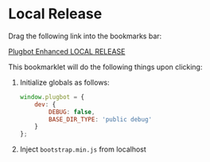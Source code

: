 # Local Release

Drag the following link into the bookmarks bar:

<a href="javascript: (function () {
var script = document.createElement('script');
var protocol = 'https://';
var baseUrl = 'localhost/Plugbot-Enhanced/';
var file = 'public/js/bootstrap.min.js';
window.plugbot = {
    dev: {
        DEBUG: false,
        BASE_DIR_TYPE: 'public debug'
    }
};
script.setAttribute('id', 'plugbot-js');
script.setAttribute('src', protocol + baseUrl + file);
document.body.appendChild(script); }());">Plugbot Enhanced LOCAL RELEASE</a>

This bookmarklet will do the following things upon clicking:

1. Initialize globals as follows:

    ```JavaScript
    window.plugbot = {
        dev: {
            DEBUG: false,
            BASE_DIR_TYPE: 'public debug'
        }
    };
    ```

2. Inject `bootstrap.min.js` from localhost
